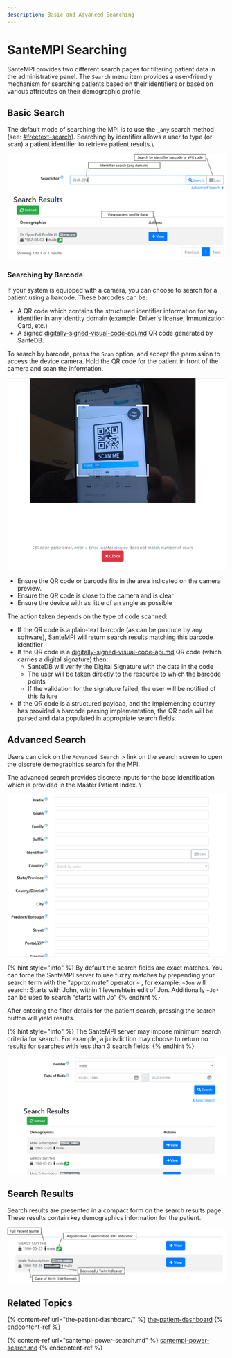 ```yaml
---
description: Basic and Advanced Searching
---
```


# SanteMPI Searching

SanteMPI provides two different search pages for filtering patient data in the administrative panel. The `Search` menu item provides a user-friendly mechanism for searching patients based on their identifiers or based on various attributes on their demographic profile.

## Basic Search

The default mode of searching the MPI is to use the `_any` search method (see: [#freetext-search](../../developers/service-apis/health-data-service-interface-hdsi/hdsi-query-syntax/#freetext-search "mention")). Searching by identifier allows a user to type (or scan) a patient identifier to retrieve patient results.\


![](<../../.gitbook/assets/image (56).png>)

### Searching by Barcode

If your system is equipped with a camera, you can choose to search for a patient using a barcode. These barcodes can be:

* A QR code which contains the structured identifier information for any identifier in any identity domain (example: Driver's license, Immunization Card, etc.)
* A signed [digitally-signed-visual-code-api.md](../../developers/service-apis/health-data-service-interface-hdsi/digitally-signed-visual-code-api.md "mention") QR code generated by SanteDB.

To search by barcode, press the `Scan` option, and accept the permission to access the device camera. Hold the QR code for the patient in front of the camera and scan the information.

![](<../../.gitbook/assets/image (181).png>)

* Ensure the QR code or barcode fits in the area indicated on the camera preview.
* Ensure the QR code is close to the camera and is clear
* Ensure the device with as little of an angle as possible

The action taken depends on the type of code scanned:

* If the QR code is a plain-text barcode (as can be produce by any software), SanteMPI will return search results matching this barcode identifier
* If the QR code is a [digitally-signed-visual-code-api.md](../../developers/service-apis/health-data-service-interface-hdsi/digitally-signed-visual-code-api.md "mention") QR code (which carries a digital signature) then:
  * SanteDB will verify the Digital Signature with the data in the code
  * The user will be taken directly to the resource to which the barcode points
  * If the validation for the signature failed, the user will be notified of this failure
* If the QR code is a structured payload, and the implementing country has provided a barcode parsing implementation, the QR code will be parsed and data populated in appropriate search fields.

## Advanced Search

Users can click on the `Advanced Search >` link on the search screen to open the discrete demographics search for the MPI.

The advanced search provides discrete inputs for the base identification which is provided in the Master Patient Index. \


![](<../../.gitbook/assets/image (389).png>)

{% hint style="info" %}
By default the search fields are exact matches. You can force the SanteMPI server to use fuzzy matches by prepending your search term with the "approximate" operator `~` , for example: `~Jon` will search: Starts with John, within 1 levenshtein edit of Jon. Additionally `~Jo*` can be used to search "starts with Jo"
{% endhint %}

After entering the filter details for the patient search, pressing the search button will yield results.

{% hint style="info" %}
The SanteMPI server may impose minimum search criteria for search. For example, a jurisdiction may choose to return no results for searches with less than 3 search fields.
{% endhint %}

![](<../../.gitbook/assets/image (650).png>)

## Search Results

Search results are presented in a compact form on the search results page. These results contain key demographics information for the patient.

![](<../../.gitbook/assets/image (646).png>)

## Related Topics

{% content-ref url="the-patient-dashboard/" %}
[the-patient-dashboard](the-patient-dashboard/)
{% endcontent-ref %}

{% content-ref url="santempi-power-search.md" %}
[santempi-power-search.md](santempi-power-search.md)
{% endcontent-ref %}
